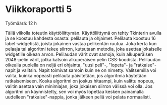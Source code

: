 # Viikkoraportti 5

Työmäärä: 12 h

Tällä viikolla toteutin käyttöliittymän. Käyttöliittymä on tehty Tkinterin avulla ja se koostuu kahdesta osasta: pelilauta ja ohjaimet. Pelilauta koostuu 16 label-widgetistä, joista jokainen vastaa pelikentän ruutua. Joka kerta kun pelaaja tai algoritmi tekee siirron, kutsutaan metodia, joka asettaa jokaiselle widgetille oikean arvon. Pelilaudan värit ovat samoja, kuin alkuperäisen 2048-pelin värit, jotka katsoin alkuperäisen pelin CSS-koodista. Pelilaudan oikealla puolella on neljä eri ohjainta, "uusi peli"-, "lopeta"- ja "ratkaise"-napit ja valitsin. Napit toimivat samoin kuin ne on nimetty. Valitsemilla voi valita, kuinka nopeasti pelilauta päivitetään, jos algoritmia käytetään ratkaisemiseen. Koska algoritmi on joskus hitaampi, kuin valittu nopeus, valitin asettaa vain minimiajan, joka jokaisen siirron välissä voi olla. Jos algoritmi on käynnistetty, sen voi myös lopettaa kesken painamalla uudelleen "ratkaise"-nappia, jonka jälkeen peliä voi pelata normaalisti.
